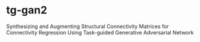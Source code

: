 # tg-gan2
Synthesizing and Augmenting Structural Connectivity Matrices for Connectivity Regression Using Task-guided Generative Adversarial Network
